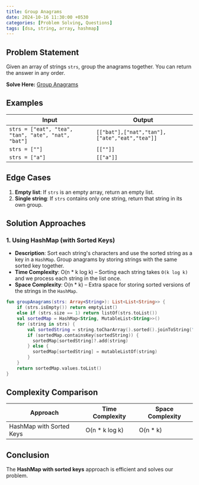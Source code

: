 ```yaml
---
title: Group Anagrams
date: 2024-10-16 11:30:00 +0530
categories: [Problem Solving, Questions]
tags: [dsa, string, array, hashmap]
---
```


## Problem Statement

Given an array of strings `strs`, group the anagrams together. You can return the answer in any order.

**Solve Here:** [Group Anagrams](https://leetcode.com/problems/group-anagrams/description/)

## Examples

| Input | Output |
|-------|--------|
| `strs = ["eat", "tea", "tan", "ate", "nat", "bat"]` | `[["bat"],["nat","tan"],["ate","eat","tea"]]` |
| `strs = [""]` | `[[""]]` |
| `strs = ["a"]` | `[["a"]]` |

## Edge Cases

1. **Empty list**: If `strs` is an empty array, return an empty list.
2. **Single string**: If `strs` contains only one string, return that string in its own group.

## Solution Approaches

### 1. Using HashMap (with Sorted Keys)

* **Description**: Sort each string's characters and use the sorted string as a key in a `HashMap`. Group anagrams by storing strings with the same sorted key together.
* **Time Complexity**: O(n * k log k) – Sorting each string takes `O(k log k)` and we process each string in the list once.
* **Space Complexity**: O(n * k) – Extra space for storing sorted versions of the strings in the `HashMap`.

```kotlin
fun groupAnagrams(strs: Array<String>): List<List<String>> {
    if (strs.isEmpty()) return emptyList()
    else if (strs.size == 1) return listOf(strs.toList())
    val sortedMap = HashMap<String, MutableList<String>>()
    for (string in strs) {
        val sortedString = string.toCharArray().sorted().joinToString("")
        if (sortedMap.containsKey(sortedString)) {
          sortedMap[sortedString]?.add(string)
        } else {
          sortedMap[sortedString] = mutableListOf(string)
        }
    }
    return sortedMap.values.toList()
}
```

## Complexity Comparison

| Approach | Time Complexity | Space Complexity |
|----------|-----------------|-------------------|
| HashMap with Sorted Keys | O(n * k log k) | O(n * k) |

## Conclusion

The **HashMap with sorted keys** approach is efficient and solves our problem.
